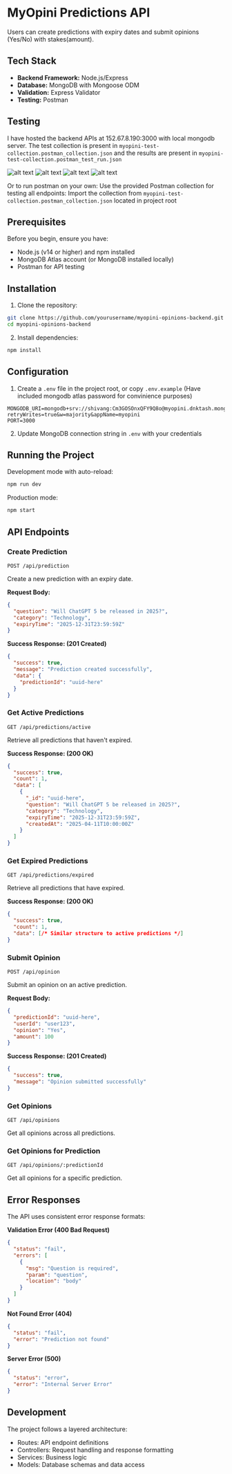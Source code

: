 # MyOpini Predictions API
Users can create predictions with expiry dates and submit opinions (Yes/No) with stakes(amount).

## Tech Stack

- **Backend Framework:** Node.js/Express
- **Database:** MongoDB with Mongoose ODM
- **Validation:** Express Validator
- **Testing:** Postman


## Testing

I have hosted the backend APIs at 152.67.8.190:3000 with local mongodb server.
The test collection is present in `myopini-test-collection.postman_collection.json` and the results are present in `myopini-test-collection.postman_test_run.json`

![alt text](<./imgs/Screenshot From 2025-04-11 11-20-53.png>) ![alt text](<./imgs/Screenshot From 2025-04-11 11-20-46.png>) ![alt text](<./imgs/Screenshot From 2025-04-11 11-20-41.png>) ![alt text](<./imgs/Screenshot From 2025-04-11 11-20-20.png>)


Or to run postman on your own: 
Use the provided Postman collection for testing all endpoints:
Import the collection from `myopini-test-collection.postman_collection.json` located in project root



## Prerequisites

Before you begin, ensure you have:
- Node.js (v14 or higher) and npm installed
- MongoDB Atlas account (or MongoDB installed locally)
- Postman for API testing

## Installation

1. Clone the repository:
```bash
git clone https://github.com/yourusername/myopini-opinions-backend.git
cd myopini-opinions-backend
```

2. Install dependencies:
```bash
npm install
```

## Configuration

1. Create a `.env` file in the project root, or copy `.env.example` (Have included mongodb atlas password for convinience purposes)
```env
MONGODB_URI=mongodb+srv://shivang:Cm3GOSOnxQFY9Q8o@myopini.dnktash.mongodb.net/?retryWrites=true&w=majority&appName=myopini
PORT=3000
```

2. Update MongoDB connection string in `.env` with your credentials

## Running the Project

Development mode with auto-reload:
```bash
npm run dev
```

Production mode:
```bash
npm start
```

## API Endpoints

### Create Prediction
```http
POST /api/prediction
```

Create a new prediction with an expiry date.

**Request Body:**
```json
{
  "question": "Will ChatGPT 5 be released in 2025?",
  "category": "Technology",
  "expiryTime": "2025-12-31T23:59:59Z"
}
```

**Success Response: (201 Created)**
```json
{
  "success": true,
  "message": "Prediction created successfully",
  "data": {
    "predictionId": "uuid-here"
  }
}
```

### Get Active Predictions
```http
GET /api/predictions/active
```

Retrieve all predictions that haven't expired.

**Success Response: (200 OK)**
```json
{
  "success": true,
  "count": 1,
  "data": [
    {
      "_id": "uuid-here",
      "question": "Will ChatGPT 5 be released in 2025?",
      "category": "Technology",
      "expiryTime": "2025-12-31T23:59:59Z",
      "createdAt": "2025-04-11T10:00:00Z"
    }
  ]
}
```

### Get Expired Predictions
```http
GET /api/predictions/expired
```

Retrieve all predictions that have expired.

**Success Response: (200 OK)**
```json
{
  "success": true,
  "count": 1,
  "data": [/* Similar structure to active predictions */]
}
```

### Submit Opinion
```http
POST /api/opinion
```

Submit an opinion on an active prediction.

**Request Body:**
```json
{
  "predictionId": "uuid-here",
  "userId": "user123",
  "opinion": "Yes",
  "amount": 100
}
```

**Success Response: (201 Created)**
```json
{
  "success": true,
  "message": "Opinion submitted successfully"
}
```

### Get Opinions
```http
GET /api/opinions
```

Get all opinions across all predictions.

### Get Opinions for Prediction
```http
GET /api/opinions/:predictionId
```

Get all opinions for a specific prediction.

## Error Responses

The API uses consistent error response formats:

**Validation Error (400 Bad Request)**
```json
{
  "status": "fail",
  "errors": [
    {
      "msg": "Question is required",
      "param": "question",
      "location": "body"
    }
  ]
}
```

**Not Found Error (404)**
```json
{
  "status": "fail",
  "error": "Prediction not found"
}
```

**Server Error (500)**
```json
{
  "status": "error",
  "error": "Internal Server Error"
}
```

## Development

The project follows a layered architecture:
- Routes: API endpoint definitions
- Controllers: Request handling and response formatting
- Services: Business logic
- Models: Database schemas and data access